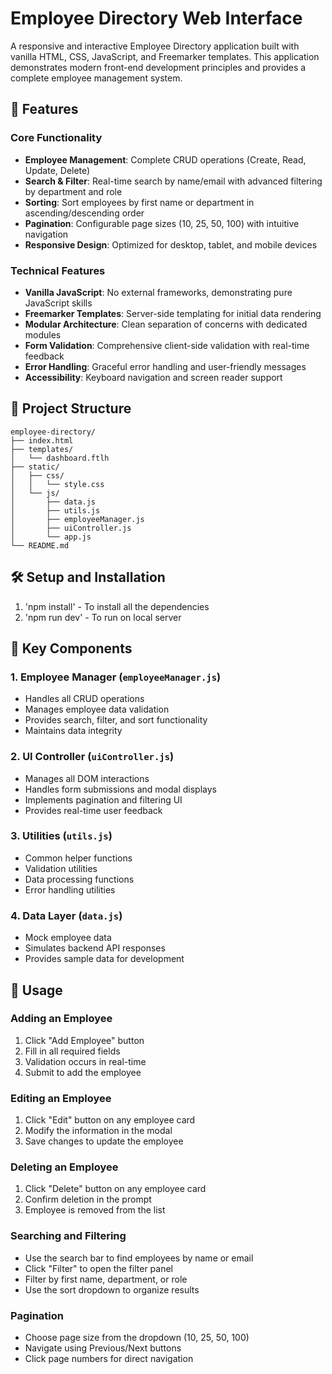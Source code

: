 # Employee Directory Web Interface

A responsive and interactive Employee Directory application built with vanilla HTML, CSS, JavaScript, and Freemarker templates. This application demonstrates modern front-end development principles and provides a complete employee management system.

## 🚀 Features

### Core Functionality
- **Employee Management**: Complete CRUD operations (Create, Read, Update, Delete)
- **Search & Filter**: Real-time search by name/email with advanced filtering by department and role
- **Sorting**: Sort employees by first name or department in ascending/descending order
- **Pagination**: Configurable page sizes (10, 25, 50, 100) with intuitive navigation
- **Responsive Design**: Optimized for desktop, tablet, and mobile devices

### Technical Features
- **Vanilla JavaScript**: No external frameworks, demonstrating pure JavaScript skills
- **Freemarker Templates**: Server-side templating for initial data rendering
- **Modular Architecture**: Clean separation of concerns with dedicated modules
- **Form Validation**: Comprehensive client-side validation with real-time feedback
- **Error Handling**: Graceful error handling and user-friendly messages
- **Accessibility**: Keyboard navigation and screen reader support

## 📁 Project Structure

```
employee-directory/
├── index.html                 
├── templates/
│   └── dashboard.ftlh       
├── static/
│   ├── css/
│   │   └── style.css         
│   └── js/
│       ├── data.js           
│       ├── utils.js          
│       ├── employeeManager.js 
│       ├── uiController.js   
│       └── app.js            
└── README.md                 
```
  
## 🛠️ Setup and Installation
1. 'npm install' - To install all the dependencies
2. 'npm run dev' - To run on local server



## 📱 Key Components

### 1. Employee Manager (`employeeManager.js`)
- Handles all CRUD operations
- Manages employee data validation
- Provides search, filter, and sort functionality
- Maintains data integrity

### 2. UI Controller (`uiController.js`)
- Manages all DOM interactions
- Handles form submissions and modal displays
- Implements pagination and filtering UI
- Provides real-time user feedback

### 3. Utilities (`utils.js`)
- Common helper functions
- Validation utilities
- Data processing functions
- Error handling utilities

### 4. Data Layer (`data.js`)
- Mock employee data
- Simulates backend API responses
- Provides sample data for development

## 🎯 Usage

### Adding an Employee
1. Click "Add Employee" button
2. Fill in all required fields
3. Validation occurs in real-time
4. Submit to add the employee

### Editing an Employee
1. Click "Edit" button on any employee card
2. Modify the information in the modal
3. Save changes to update the employee

### Deleting an Employee
1. Click "Delete" button on any employee card
2. Confirm deletion in the prompt
3. Employee is removed from the list

### Searching and Filtering
- Use the search bar to find employees by name or email
- Click "Filter" to open the filter panel
- Filter by first name, department, or role
- Use the sort dropdown to organize results

### Pagination
- Choose page size from the dropdown (10, 25, 50, 100)
- Navigate using Previous/Next buttons
- Click page numbers for direct navigation
